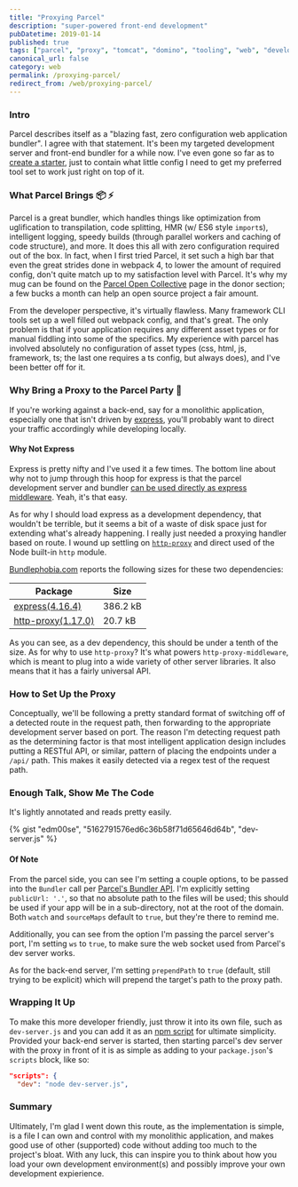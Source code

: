 ```yaml
---
title: "Proxying Parcel"
description: "super-powered front-end development"
pubDatetime: 2019-01-14
published: true
tags: ["parcel", "proxy", "tomcat", "domino", "tooling", "web", "development"]
canonical_url: false
category: web
permalink: /proxying-parcel/
redirect_from: /web/proxying-parcel/
---
```


### Intro

Parcel describes itself as a "blazing fast, zero configuration web application bundler". I agree with that statement. It's been my targeted development server and front-end bundler for a while now. I've even gone so far as to [create a starter][vue-parcel-starter], just to contain what little config I need to get my preferred tool set to work just right on top of it.

### What Parcel Brings 📦 ⚡️

Parcel is a great bundler, which handles things like optimization from uglification to transpilation, code splitting, HMR (w/ ES6 style `import`s), intelligent logging, speedy builds (through parallel workers and caching of code structure), and more. It does this all with zero configuration required out of the box. In fact, when I first tried Parcel, it set such a high bar that even the great strides done in webpack 4, to lower the amount of required config, don't quite match up to my satisfaction level with Parcel. It's why my mug can be found on the [Parcel Open Collective][parcel-open-collective] page in the donor section; a few bucks a month can help an open source project a fair amount.

From the developer perspective, it's virtually flawless. Many framework CLI tools set up a well filled out webpack config, and that's great. The only problem is that if your application requires any different asset types or for manual fiddling into some of the specifics. My experience with parcel has involved absolutely no configuration of asset types (css, html, js, framework, ts; the last one requires a ts config, but always does), and I've been better off for it.

### Why Bring a Proxy to the Parcel Party 🥳

If you're working against a back-end, say for a monolithic application, especially one that isn't driven by [express][express], you'll probably want to direct your traffic accordingly while developing locally.

#### Why Not Express

Express is pretty nifty and I've used it a few times. The bottom line about why not to jump through this hoop for express is that the parcel development server and bundler [can be used directly as express middleware][parcel-server-as-express-middleware]. Yeah, it's that easy.

As for why I should load express as a development dependency, that wouldn't be terrible, but it seems a bit of a waste of disk space just for extending what's already happening. I really just needed a proxying handler based on route. I wound up settling on [`http-proxy`][npm-http-proxy] and direct used of the Node built-in `http` module.

[Bundlephobia.com][bundlephobia] reports the following sizes for these two dependencies:

| Package                                 | Size     |
| --------------------------------------- | -------- |
| [express(4.16.4)][bundle-express]       | 386.2 kB |
| [http-proxy(1.17.0)][bundle-http-proxy] | 20.7 kB  |

As you can see, as a dev dependency, this should be under a tenth of the size. As for why to use `http-proxy`? It's what powers `http-proxy-middleware`, which is meant to plug into a wide variety of other server libraries. It also means that it has a fairly universal API.

### How to Set Up the Proxy

Conceptually, we'll be following a pretty standard format of switching off of a detected route in the request path, then forwarding to the appropriate development server based on port. The reason I'm detecting request path as the determining factor is that most intelligent application design includes putting a RESTful API, or similar, pattern of placing the endpoints under a `/api/` path. This makes it easily detected via a regex test of the request path.

### Enough Talk, Show Me The Code

It's lightly annotated and reads pretty easily.

{% gist "edm00se", "5162791576ed6c36b58f71d65646d64b", "dev-server.js" %}

#### Of Note

From the parcel side, you can see I'm setting a couple options, to be passed into the `Bundler` call per [Parcel's Bundler API][parcel-bundler-api]. I'm explicitly setting `publicUrl: '.'`, so that no absolute path to the files will be used; this should be used if your app will be in a sub-directory, not at the root of the domain. Both `watch` and `sourceMaps` default to `true`, but they're there to remind me.

Additionally, you can see from the option I'm passing the parcel server's port, I'm setting `ws` to `true`, to make sure the web socket used from Parcel's dev server works.

As for the back-end server, I'm setting `prependPath` to `true` (default, still trying to be explicit) which will prepend the target's path to the proxy path.

### Wrapping It Up

To make this more developer friendly, just throw it into its own file, such as `dev-server.js` and you can add it as an [npm script][npm-run-scripts] for ultimate simplicity. Provided your back-end server is started, then starting parcel's dev server with the proxy in front of it is as simple as adding to your `package.json`'s `scripts` block, like so:

```json
"scripts": {
  "dev": "node dev-server.js",
```

### Summary

Ultimately, I'm glad I went down this route, as the implementation is simple, is a file I can own and control with my monolithic application, and makes good use of other (supported) code without adding too much to the project's bloat. With any luck, this can inspire you to think about how you load your own development environment(s) and possibly improve your own development expierience.

[parcel-bundler]: https://parceljs.org/
[vue-parcel-starter]: https://github.com/edm00se/vue-parcel-starter
[parcel-open-collective]: https://opencollective.com/parcel
[parcel-examples]: https://github.com/parcel-bundler/examples
[express]: https://expressjs.com/
[parcel-server-as-express-middleware]: https://github.com/parcel-bundler/parcel/issues/55#issuecomment-349755034
[npm-http-proxy]: https://www.npmjs.com/package/http-proxy
[bundlephobia]: https://bundlephobia.com/
[bundle-express]: https://bundlephobia.com/result?p=express@4.16.4
[bundle-http-proxy]: https://bundlephobia.com/result?p=http-proxy@1.17.0
[parcel-bundler-api]: https://parceljs.org/api.html
[npm-run-scripts]: https://docs.npmjs.com/cli/run-script
